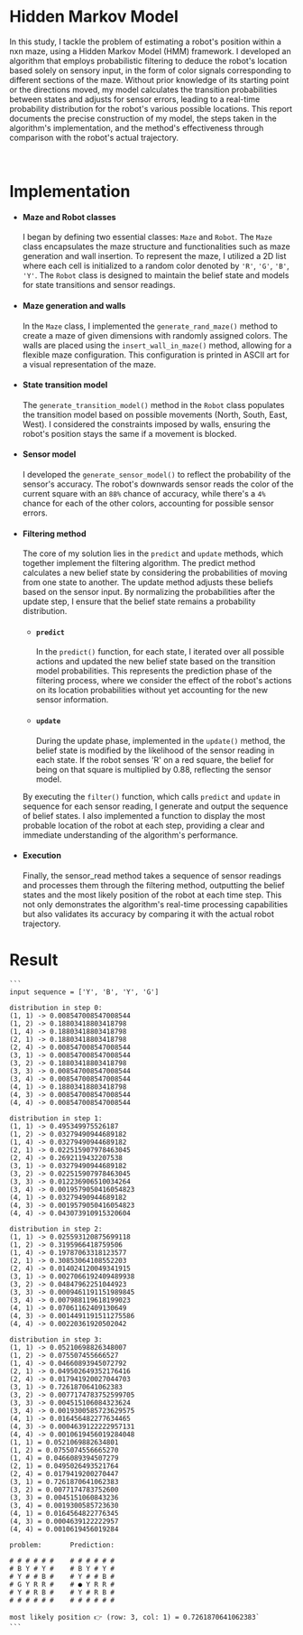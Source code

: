 # Hidden Markov Model
In this study, I tackle the problem of estimating a robot's position within a nxn maze, using a Hidden Markov Model (HMM) framework. I developed an algorithm that employs probabilistic filtering to deduce the robot's location based solely on sensory input, in the form of color signals corresponding to different sections of the maze. Without prior knowledge of its starting point or the directions moved, my model calculates the transition probabilities between states and adjusts for sensor errors, leading to a real-time probability distribution for the robot's various possible locations. This report documents the precise construction of my model, the steps taken in the algorithm's implementation, and the method's effectiveness through comparison with the robot's actual trajectory.

<br />

# Implementation
- #### Maze and Robot classes
    I began by defining two essential classes: `Maze` and `Robot`. The `Maze` class encapsulates the maze structure and functionalities such as maze generation and wall insertion. To represent the maze, I utilized a 2D list where each cell is initialized to a random color denoted by `'R'`, `'G'`, `'B'`, `'Y'`. The `Robot` class is designed to maintain the belief state and models for state transitions and sensor readings.

- #### Maze generation and walls   
    In the `Maze` class, I implemented the `generate_rand_maze()` method to create a maze of given dimensions with randomly assigned colors. The walls are placed using the `insert_wall_in_maze()` method, allowing for a flexible maze configuration. This configuration is printed in ASCII art for a visual representation of the maze.

- #### State transition model  
    The `generate_transition_model()` method in the `Robot` class populates the transition model based on possible movements (North, South, East, West). I considered the constraints imposed by walls, ensuring the robot's position stays the same if a movement is blocked.

- #### Sensor model
    I developed the `generate_sensor_model()` to reflect the probability of the sensor's accuracy. The robot's downwards sensor reads the color of the current square with an `88%` chance of accuracy, while there's a `4%` chance for each of the other colors, accounting for possible sensor errors.

- #### Filtering method
    The core of my solution lies in the `predict` and `update` methods, which together implement the filtering algorithm. The predict method calculates a new belief state by considering the probabilities of moving from one state to another. The update method adjusts these beliefs based on the sensor input. By normalizing the probabilities after the update step, I ensure that the belief state remains a probability distribution.

    - #### `predict`
        In the `predict()` function, for each state, I iterated over all possible actions and updated the new belief state based on the transition model probabilities. This represents the prediction phase of the filtering process, where we consider the effect of the robot's actions on its location probabilities without yet accounting for the new sensor information.
    
    - #### `update`
        During the update phase, implemented in the `update()` method, the belief state is modified by the likelihood of the sensor reading in each state. If the robot senses 'R' on a red square, the belief for being on that square is multiplied by 0.88, reflecting the sensor model.

    By executing the `filter()` function, which calls `predict` and `update` in sequence for each sensor reading, I generate and output the sequence of belief states. I also implemented a function to display the most probable location of the robot at each step, providing a clear and immediate understanding of the algorithm's performance.

- #### Execution
    Finally, the sensor_read method takes a sequence of sensor readings and processes them through the filtering method, outputting the belief states and the most likely position of the robot at each time step. This not only demonstrates the algorithm's real-time processing capabilities but also validates its accuracy by comparing it with the actual robot trajectory.

# Result
    ```
    input sequence = ['Y', 'B', 'Y', 'G']

    distribution in step 0:
    (1, 1) -> 0.008547008547008544
    (1, 2) -> 0.18803418803418798
    (1, 4) -> 0.18803418803418798
    (2, 1) -> 0.18803418803418798
    (2, 4) -> 0.008547008547008544
    (3, 1) -> 0.008547008547008544
    (3, 2) -> 0.18803418803418798
    (3, 3) -> 0.008547008547008544
    (3, 4) -> 0.008547008547008544
    (4, 1) -> 0.18803418803418798
    (4, 3) -> 0.008547008547008544
    (4, 4) -> 0.008547008547008544

    distribution in step 1:
    (1, 1) -> 0.495349975526187
    (1, 2) -> 0.03279490944689182
    (1, 4) -> 0.03279490944689182
    (2, 1) -> 0.022515907978463045
    (2, 4) -> 0.2692119432207538
    (3, 1) -> 0.03279490944689182
    (3, 2) -> 0.022515907978463045
    (3, 3) -> 0.012236906510034264
    (3, 4) -> 0.0019579050416054823
    (4, 1) -> 0.03279490944689182
    (4, 3) -> 0.0019579050416054823
    (4, 4) -> 0.043073910915320604

    distribution in step 2:
    (1, 1) -> 0.025593120875699118
    (1, 2) -> 0.3195966418759506
    (1, 4) -> 0.19787063318123577
    (2, 1) -> 0.30853064108552203
    (2, 4) -> 0.014024120049341915
    (3, 1) -> 0.0027066192409489938
    (3, 2) -> 0.04847962251044923
    (3, 3) -> 0.0009461191151989845
    (3, 4) -> 0.007988119618199023
    (4, 1) -> 0.07061162409130649
    (4, 3) -> 0.0014491191511275586
    (4, 4) -> 0.00220361920502042

    distribution in step 3:
    (1, 1) -> 0.05210698826348007
    (1, 2) -> 0.075507455666527
    (1, 4) -> 0.04660893945072792
    (2, 1) -> 0.049502649352176416
    (2, 4) -> 0.017941920027044703
    (3, 1) -> 0.7261870641062383
    (3, 2) -> 0.0077174783752599705
    (3, 3) -> 0.004515106084323624
    (3, 4) -> 0.0019300585723629575
    (4, 1) -> 0.016456482277634465
    (4, 3) -> 0.0004639122222957131
    (4, 4) -> 0.0010619456019284048
    (1, 1) = 0.0521069882634801
    (1, 2) = 0.0755074556665270
    (1, 4) = 0.0466089394507279
    (2, 1) = 0.0495026493521764
    (2, 4) = 0.0179419200270447
    (3, 1) = 0.7261870641062383
    (3, 2) = 0.0077174783752600
    (3, 3) = 0.0045151060843236
    (3, 4) = 0.0019300585723630
    (4, 1) = 0.0164564822776345
    (4, 3) = 0.0004639122222957
    (4, 4) = 0.0010619456019284

    problem:       Prediction:

    # # # # # #    # # # # # #
    # B Y # Y #    # B Y # Y #
    # Y # # B #    # Y # # B #
    # G Y R R #    # ● Y R R #
    # Y # R B #    # Y # R B #
    # # # # # #    # # # # # #

    most likely position 👉 (row: 3, col: 1) = 0.7261870641062383`
    ```